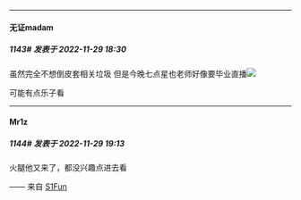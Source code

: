 

*****

####  无证madam  
##### 1143#       发表于 2022-11-29 18:30

虽然完全不想倒皮套相关垃圾 但是今晚七点星也老师好像要毕业直播<img src="https://static.saraba1st.com/image/smiley/face2017/067.png" referrerpolicy="no-referrer">

可能有点乐子看



*****

####  Mr1z  
##### 1144#       发表于 2022-11-29 19:13

火腿他又来了，都没兴趣点进去看

—— 来自 [S1Fun](https://s1fun.koalcat.com)

